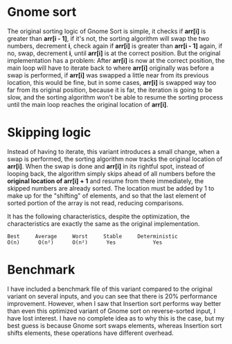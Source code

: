 # Gnome sort
The original sorting logic of Gnome Sort is simple, it checks if **arr[i]** is greater than **arr[i - 1]**, if it's not, the sorting algorithm will swap the two numbers, decrement **i**, check again if **arr[i]** is greater than **arr[i - 1]** again, if no, swap, decrement **i**, until **arr[i]** is at the correct position. But the original implementation has a problem: After **arr[i]** is now at the correct position, the main loop will have to iterate back to where **arr[i]** originally was before a swap is performed, if **arr[i]** was swapped a little near from its previous location, this would be fine, but in some cases, **arr[i]** is swapped way too far from its original position, because it is far, the iteration is going to be slow, and the sorting algorithm won't be able to resume the sorting process until the main loop reaches the original location of **arr[i]**.

# Skipping logic
Instead of having to iterate, this variant introduces a small change, when a swap is performed, the sorting algorithm now tracks the original location of **arr[i]**. When the swap is done and **arr[i]** in its rightful spot, instead of looping back, the algorithm simply skips ahead of all numbers before the **original location of arr[i] + 1** and resume from there immediately, the skipped numbers are already sorted. The location must be added by 1 to make up for the "shifting" of elements, and so that the last element of sorted portion of the array is not read, reducing comparisons.

It has the following characteristics, despite the optimization, the characteristics are exactly the same as the original implementation.

```
Best     Average     Worst     Stable     Deterministic
O(n)      O(n²)      O(n²)      Yes            Yes
```
# Benchmark
I have included a benchmark file of this variant compared to the original variant on several inputs, and you can see that there is 20% performance improvement. However, when I saw that Insertion sort performs way better than even this optimized variant of Gnome sort on reverse-sorted input, I have lost interest. I have no complete idea as to why this is the case, but my best guess is because Gnome sort swaps elements, whereas Insertion sort shifts elements, these operations have different overhead.
